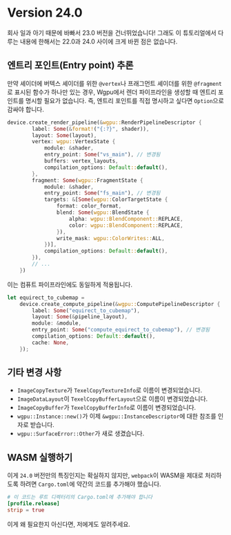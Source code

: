 # Version 24.0

회사 일과 아기 때문에 바빠서 23.0 버전을 건너뛰었습니다! 그래도 이 튜토리얼에서 다루는 내용에 한해서는 22.0과 24.0 사이에 크게 바뀐 점은 없습니다.

## 엔트리 포인트(Entry point) 추론

만약 셰이더에 버텍스 셰이더를 위한 `@vertex`나 프래그먼트 셰이더를 위한 `@fragment`로 표시된 함수가 하나만 있는 경우, Wgpu에서 렌더 파이프라인을 생성할 때 엔트리 포인트를 명시할 필요가 없습니다. 즉, 엔트리 포인트를 직접 명시하고 싶다면 `Option`으로 감싸야 합니다.

```rust
device.create_render_pipeline(&wgpu::RenderPipelineDescriptor {
        label: Some(&format!("{:?}", shader)),
        layout: Some(layout),
        vertex: wgpu::VertexState {
            module: &shader,
            entry_point: Some("vs_main"), // 변경됨
            buffers: vertex_layouts,
            compilation_options: Default::default(),
        },
        fragment: Some(wgpu::FragmentState {
            module: &shader,
            entry_point: Some("fs_main"), // 변경됨
            targets: &[Some(wgpu::ColorTargetState {
                format: color_format,
                blend: Some(wgpu::BlendState {
                    alpha: wgpu::BlendComponent::REPLACE,
                    color: wgpu::BlendComponent::REPLACE,
                }),
                write_mask: wgpu::ColorWrites::ALL,
            })],
            compilation_options: Default::default(),
        }),
        // ...
    })
```

이는 컴퓨트 파이프라인에도 동일하게 적용됩니다.

```rust
let equirect_to_cubemap =
    device.create_compute_pipeline(&wgpu::ComputePipelineDescriptor {
        label: Some("equirect_to_cubemap"),
        layout: Some(&pipeline_layout),
        module: &module,
        entry_point: Some("compute_equirect_to_cubemap"), // 변경됨
        compilation_options: Default::default(),
        cache: None,
    });
```

## 기타 변경 사항

- `ImageCopyTexture`가 `TexelCopyTextureInfo`로 이름이 변경되었습니다.
- `ImageDataLayout`이 `TexelCopyBufferLayout`으로 이름이 변경되었습니다.
- `ImageCopyBuffer`가 `TexelCopyBufferInfo`로 이름이 변경되었습니다.
- `wgpu::Instance::new()`가 이제 `&wgpu::InstanceDescriptor`에 대한 참조를 인자로 받습니다.
- `wgpu::SurfaceError::Other`가 새로 생겼습니다.

## WASM 실행하기

이게 `24.0` 버전만의 특징인지는 확실하지 않지만, `webpack`이 WASM을 제대로 처리하도록 하려면 `Cargo.toml`에 약간의 코드를 추가해야 했습니다.

```toml
# 이 코드는 루트 디렉터리의 Cargo.toml에 추가해야 합니다
[profile.release]
strip = true
```

이게 왜 필요한지 아신다면, 저에게도 알려주세요.
